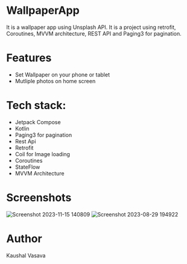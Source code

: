 # WallpaperApp
It is a wallpaper app using Unsplash API. It is a project using retrofit, Coroutines, MVVM architecture, REST API and Paging3 for pagination.

# Features
- Set Wallpaper on your phone or tablet
- Mutliple photos on home screen

# Tech stack:
- Jetpack Compose
- Kotlin
- Paging3 for pagination
- Rest Api
- Retrofit
- Coil for Image loading
- Coroutines
- StateFlow
- MVVM Architecture


# Screenshots

![Screenshot 2023-11-15 140809](https://github.com/KaushalVasava/WallpaperApp/assets/49050597/4d316e2b-ae67-4fa3-bcfa-edd7366408be)
![Screenshot 2023-08-29 194922](https://github.com/KaushalVasava/WallpaperApp/assets/49050597/a1c19840-d115-44bb-9668-f149edd08b20)

# Author
Kaushal Vasava
